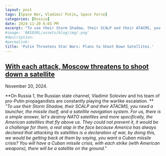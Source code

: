 ```yaml
---
layout: post
tags: [Space War, Vladimir Putin, Space Force]
categories: [Russia]
date: 2024-11-20 6:03 PM
excerpt: "To use their Storm Shadow, their SCALP and their ATACMS, you need a launcher, the missile itself and a satellite navigation system. For us, there is a simple answer, let's destroy NATO satellites and more specifically, the American satellites that fly above us. They could not prevent it, it would be a challenge for them, a real slap in the face because America has always declared that attacking its satellites is a declaration of war, by doing this, we would be getting back at them by saying, you want a Cuban missile crisis? You will have a Cuban missile crisis, with each strike (with American weapons), there will be a satellite on the ground."
#image: 'BASEURL/assets/blog/img/.png'
#description:
#permalink:
title: 'Putin Threatens Star Wars: Plans to Shoot Down Satellites.'
---
```



## [With each attack, Moscow threatens to shoot down a satellite](https://www.tagtik.co.uk/en/news/conflicts/with-each-attack-moscow-threatens-to-shoot-down-a-satellite.html)

November 20, 2024.

**On Russia 1, the Russian state channel, Vladimir Soloviev and his team of pro-Putin propagandists are constantly playing the warlike escalation.
**
_"To use their Storm Shadow, their SCALP and their ATACMS, you need a launcher, the missile itself, and a satellite navigation system. For us, there is a simple answer, let's destroy NATO satellites and more specifically, the American satellites that fly above us. They could not prevent it, it would be a challenge for them, a real slap in the face because America has always declared that attacking its satellites is a declaration of war, by doing this, we would be getting back at them by saying, you want a Cuban missile crisis? You will have a Cuban missile crisis, with each strike (with American weapons), there will be a satellite on the ground."_
